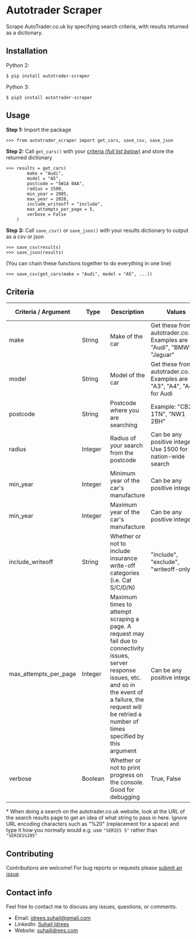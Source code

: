 # Autotrader Scraper
Scrape AutoTrader.co.uk by specifying search criteria, with results returned as a dictionary.


## Installation
Python 2:

    $ pip install autotrader-scraper
    
Python 3:

    $ pip3 install autotrader-scraper

## Usage

**Step 1:** Import the package

    >>> from autotrader_scraper import get_cars, save_csv, save_json

**Step 2:** Call `get_cars()` with your [criteria _(full list below)_](#criteria) and store the returned dictionary

    >>> results = get_cars(
            make = "Audi",
            model = "A5",
            postcode = "SW1A 0AA",
            radius = 1500,
            min_year = 2005,
            max_year = 2020,
            include_writeoff = "include",
            max_attempts_per_page = 5,
            verbose = False
        )

**Step 3:** Call `save_csv()` or `save_json()` with your results dictionary to output as a csv or json

    >>> save_csv(results)
    >>> save_json(results)
    
(You can chain these functions together to do everything in one line)

    >>> save_csv(get_cars(make = "Audi", model = "A5", ...))
    
## Criteria

| Criteria / Argument | Type | Description | Values | Default Value |
|-|-|-|-|-|
| make | String | Make of the car | Get these from autotrader.co.uk\*. Examples are "Audi", "BMW", "Jaguar" |"BMW"|
| model | String | Model of the car | Get these from autotrader.co.uk\*. Examples are "A3", "A4", "A4" for Audi |"5 SERIES"|
| postcode | String | Postcode where you are searching | Example: "CB2 1TN", "NW1 2BH" | "SW1A 0AA" |
| radius | Integer | Radius of your search from the postcode | Can be any positive integer. Use 1500 for nation-wide search | 1500 (i.e. nation-wide) |
| min_year | Integer | Minimum year of the car's manufacture | Can be any positive integer | 1995 |
| min_year | Integer | Maximum year of the car's manufacture | Can be any positive integer | 1995 |
| include_writeoff | String | Whether or not to include insurance write-off categories (i.e. Cat S/C/D/N) | "include", "exclude", "writeoff-only" | "include" |
| max_attempts_per_page | Integer | Maximum times to attempt scraping a page. A request may fail due to connectivity issues, server response issues, etc. and so in the event of a failure, the request will be retried a number of times specified by this argument | Can be any positive integer | 5 |
| verbose | Boolean | Whether or not to print progress on the console. Good for debugging | True, False | False |

\* When doing a search on the autotrader.co.uk website, look at the URL of the search results page to get an idea of what string to pass in here. Ignore URL encoding characters such as "%20" (replacement for a space) and type it how you normally would e.g. use `"SERIES 5"` rather than `"SERIES%205"`


## Contributing

Contributions are welcome!  For bug reports or requests please [submit an issue](https://github.com/suhail93/autotrader_scraper/issues).

## Contact info

Feel free to contact me to discuss any issues, questions, or comments.

* Email: [idrees.suhail@gmail.com](mailto:idrees.suhail@gmail.com)
* LinkedIn: [Suhail Idrees](https://www.linkedin.com/in/suhail-idrees-926657a8/)
* Website: [suhailidrees.com](https://suhailidrees.com/?gh)
